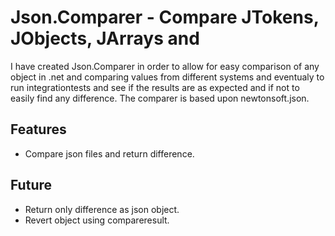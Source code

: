 # Json.Comparer - Compare JTokens, JObjects, JArrays and 
I have created Json.Comparer in order to allow for easy comparison of any object in .net and 
comparing values from different systems and eventualy to run integrationtests and see if the results are as expected and if not to easily find any difference. The comparer is based upon newtonsoft.json.

## Features
- Compare json files and return difference.

## Future
- Return only difference as json object.
- Revert object using compareresult.
